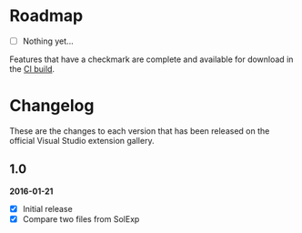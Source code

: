 # Roadmap

- [ ] Nothing yet...

Features that have a checkmark are complete and available for
download in the
[CI build](http://vsixgallery.com/extension/ea5c68d6-cdae-4e79-bd46-2a39e95bb256/).

# Changelog

These are the changes to each version that has been released
on the official Visual Studio extension gallery.

## 1.0

**2016-01-21**

- [x] Initial release
- [x] Compare two files from SolExp